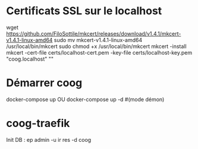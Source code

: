 # Certificats SSL sur le localhost
wget https://github.com/FiloSottile/mkcert/releases/download/v1.4.1/mkcert-v1.4.1-linux-amd64
sudo mv mkcert-v1.4.1-linux-amd64 /usr/local/bin/mkcert
sudo chmod +x /usr/local/bin/mkcert
mkcert -install
mkcert -cert-file certs/localhost-cert.pem -key-file certs/localhost-key.pem "coog.localhost" ""

# Démarrer coog
docker-compose up
OU
docker-compose up -d #(mode démon)


# coog-traefik


Init DB :
  ep  admin -u ir res -d coog


